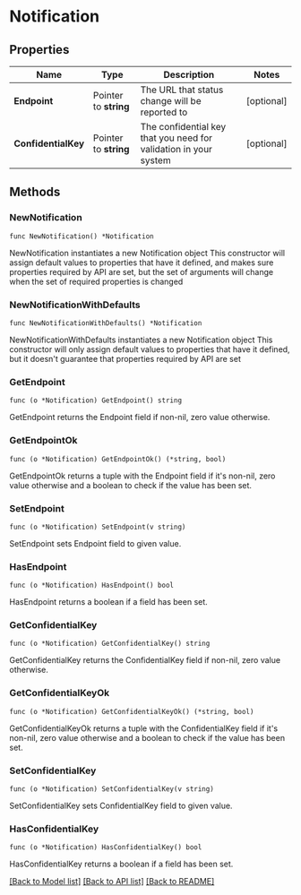 # Notification

## Properties

Name | Type | Description | Notes
------------ | ------------- | ------------- | -------------
**Endpoint** | Pointer to **string** | The URL that status change will be reported to | [optional] 
**ConfidentialKey** | Pointer to **string** | The confidential key that you need for validation in your system | [optional] 

## Methods

### NewNotification

`func NewNotification() *Notification`

NewNotification instantiates a new Notification object
This constructor will assign default values to properties that have it defined,
and makes sure properties required by API are set, but the set of arguments
will change when the set of required properties is changed

### NewNotificationWithDefaults

`func NewNotificationWithDefaults() *Notification`

NewNotificationWithDefaults instantiates a new Notification object
This constructor will only assign default values to properties that have it defined,
but it doesn't guarantee that properties required by API are set

### GetEndpoint

`func (o *Notification) GetEndpoint() string`

GetEndpoint returns the Endpoint field if non-nil, zero value otherwise.

### GetEndpointOk

`func (o *Notification) GetEndpointOk() (*string, bool)`

GetEndpointOk returns a tuple with the Endpoint field if it's non-nil, zero value otherwise
and a boolean to check if the value has been set.

### SetEndpoint

`func (o *Notification) SetEndpoint(v string)`

SetEndpoint sets Endpoint field to given value.

### HasEndpoint

`func (o *Notification) HasEndpoint() bool`

HasEndpoint returns a boolean if a field has been set.

### GetConfidentialKey

`func (o *Notification) GetConfidentialKey() string`

GetConfidentialKey returns the ConfidentialKey field if non-nil, zero value otherwise.

### GetConfidentialKeyOk

`func (o *Notification) GetConfidentialKeyOk() (*string, bool)`

GetConfidentialKeyOk returns a tuple with the ConfidentialKey field if it's non-nil, zero value otherwise
and a boolean to check if the value has been set.

### SetConfidentialKey

`func (o *Notification) SetConfidentialKey(v string)`

SetConfidentialKey sets ConfidentialKey field to given value.

### HasConfidentialKey

`func (o *Notification) HasConfidentialKey() bool`

HasConfidentialKey returns a boolean if a field has been set.


[[Back to Model list]](../README.md#documentation-for-models) [[Back to API list]](../README.md#documentation-for-api-endpoints) [[Back to README]](../README.md)


